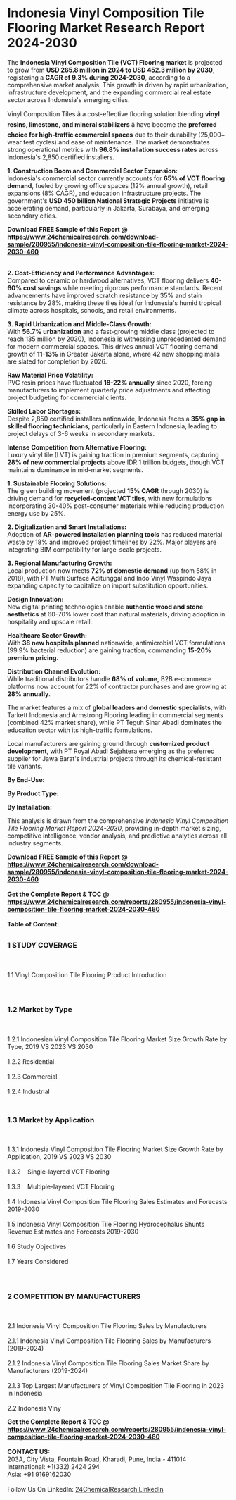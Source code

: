 <h1>Indonesia Vinyl Composition Tile Flooring   Market Research Report 2024-2030</h1><p>The <strong>Indonesia Vinyl Composition Tile (VCT) Flooring market</strong> is projected to grow from <strong>USD 265.8 million in 2024 to USD 452.3 million by 2030</strong>, registering a <strong>CAGR of 9.3% during 2024-2030</strong>, according to a comprehensive market analysis. This growth is driven by rapid urbanization, infrastructure development, and the expanding commercial real estate sector across Indonesia's emerging cities.</p><p>Vinyl Composition Tiles â a cost-effective flooring solution blending <strong>vinyl resins, limestone, and mineral stabilizers</strong> â have become the <strong>preferred choice for high-traffic commercial spaces</strong> due to their durability (25,000+ wear test cycles) and ease of maintenance. The market demonstrates strong operational metrics with <strong>96.8% installation success rates</strong> across Indonesia's 2,850 certified installers.</p><p><strong>1. Construction Boom and Commercial Sector Expansion:</strong><br>
Indonesia's commercial sector currently accounts for <strong>65% of VCT flooring demand</strong>, fueled by growing office spaces (12% annual growth), retail expansions (8% CAGR), and education infrastructure projects. The government's <strong>USD 450 billion National Strategic Projects</strong> initiative is accelerating demand, particularly in Jakarta, Surabaya, and emerging secondary cities.</p><div><b>Download FREE Sample of this Report @ 
            <a href="https://www.24chemicalresearch.com/download-sample/280955/indonesia-vinyl-composition-tile-flooring-market-2024-2030-460">
            https://www.24chemicalresearch.com/download-sample/280955/indonesia-vinyl-composition-tile-flooring-market-2024-2030-460</a></b></div><br><p><strong>2. Cost-Efficiency and Performance Advantages:</strong><br>
Compared to ceramic or hardwood alternatives, VCT flooring delivers <strong>40-60% cost savings</strong> while meeting rigorous performance standards. Recent advancements have improved scratch resistance by 35% and stain resistance by 28%, making these tiles ideal for Indonesia's humid tropical climate across hospitals, schools, and retail environments.</p><p><strong>3. Rapid Urbanization and Middle-Class Growth:</strong><br>
With <strong>56.7% urbanization</strong> and a fast-growing middle class (projected to reach 135 million by 2030), Indonesia is witnessing unprecedented demand for modern commercial spaces. This drives annual VCT flooring demand growth of <strong>11-13%</strong> in Greater Jakarta alone, where 42 new shopping malls are slated for completion by 2026.</p><p><strong>Raw Material Price Volatility:</strong><br>
PVC resin prices have fluctuated <strong>18-22% annually</strong> since 2020, forcing manufacturers to implement quarterly price adjustments and affecting project budgeting for commercial clients.</p><p><strong>Skilled Labor Shortages:</strong><br>
Despite 2,850 certified installers nationwide, Indonesia faces a <strong>35% gap in skilled flooring technicians</strong>, particularly in Eastern Indonesia, leading to project delays of 3-6 weeks in secondary markets.</p><p><strong>Intense Competition from Alternative Flooring:</strong><br>
Luxury vinyl tile (LVT) is gaining traction in premium segments, capturing <strong>28% of new commercial projects</strong> above IDR 1 trillion budgets, though VCT maintains dominance in mid-market segments.</p><p><strong>1. Sustainable Flooring Solutions:</strong><br>
The green building movement (projected <strong>15% CAGR</strong> through 2030) is driving demand for <strong>recycled-content VCT tiles</strong>, with new formulations incorporating 30-40% post-consumer materials while reducing production energy use by 25%.</p><p><strong>2. Digitalization and Smart Installations:</strong><br>
Adoption of <strong>AR-powered installation planning tools</strong> has reduced material waste by 18% and improved project timelines by 22%. Major players are integrating BIM compatibility for large-scale projects.</p><p><strong>3. Regional Manufacturing Growth:</strong><br>
Local production now meets <strong>72% of domestic demand</strong> (up from 58% in 2018), with PT Multi Surface Aditunggal and Indo Vinyl Waspindo Jaya expanding capacity to capitalize on import substitution opportunities.</p><p><strong>Design Innovation:</strong><br>
New digital printing technologies enable <strong>authentic wood and stone aesthetics</strong> at 60-70% lower cost than natural materials, driving adoption in hospitality and upscale retail.</p><p><strong>Healthcare Sector Growth:</strong><br>
With <strong>38 new hospitals planned</strong> nationwide, antimicrobial VCT formulations (99.9% bacterial reduction) are gaining traction, commanding <strong>15-20% premium pricing</strong>.</p><p><strong>Distribution Channel Evolution:</strong><br>
While traditional distributors handle <strong>68% of volume</strong>, B2B e-commerce platforms now account for 22% of contractor purchases and are growing at <strong>28% annually</strong>.</p><p>The market features a mix of <strong>global leaders and domestic specialists</strong>, with Tarkett Indonesia and Armstrong Flooring leading in commercial segments (combined 42% market share), while PT Teguh Sinar Abadi dominates the education sector with its high-traffic formulations.</p><p>Local manufacturers are gaining ground through <strong>customized product development</strong>, with PT Royal Abadi Sejahtera emerging as the preferred supplier for Jawa Barat's industrial projects through its chemical-resistant tile variants.</p><p><strong>By End-Use:</strong></p><p><strong>By Product Type:</strong></p><p><strong>By Installation:</strong></p><p>This analysis is drawn from the comprehensive <em>Indonesia Vinyl Composition Tile Flooring Market Report 2024-2030</em>, providing in-depth market sizing, competitive intelligence, vendor analysis, and predictive analytics across all industry segments.</p><div><b>Download FREE Sample of this Report @ 
            <a href="https://www.24chemicalresearch.com/download-sample/280955/indonesia-vinyl-composition-tile-flooring-market-2024-2030-460">
            https://www.24chemicalresearch.com/download-sample/280955/indonesia-vinyl-composition-tile-flooring-market-2024-2030-460</a></b></div><br><div><b>Get the Complete Report & TOC @ 
            <a href="https://www.24chemicalresearch.com/reports/280955/indonesia-vinyl-composition-tile-flooring-market-2024-2030-460">
            https://www.24chemicalresearch.com/reports/280955/indonesia-vinyl-composition-tile-flooring-market-2024-2030-460</a></b></div><br>
            <b>Table of Content:</b><p><h2><span style="font-size:16px"><strong>1 STUDY COVERAGE</strong></span></h2><br />
<p>1.1 Vinyl Composition Tile Flooring   Product Introduction</p><br />
<h2><span style="font-size:16px"><strong>1.2 Market by Type</strong></span></h2><br />
<p>1.2.1 Indonesian Vinyl Composition Tile Flooring   Market Size Growth Rate by Type, 2019 VS 2023 VS 2030<br /><br />
1.2.2 Residential&nbsp;&nbsp; &nbsp;<br /><br />
1.2.3 Commercial<br /><br />
1.2.4 Industrial<br /><br />
<h2><span style="font-size:16px"><strong>1.3 Market by Application</strong></span></h2><br />
<p>1.3.1 Indonesia Vinyl Composition Tile Flooring   Market Size Growth Rate by Application, 2019 VS 2023 VS 2030<br /><br />
1.3.2&nbsp;&nbsp; &nbsp;Single-layered VCT Flooring<br /><br />
1.3.3&nbsp;&nbsp; &nbsp;Multiple-layered VCT Flooring<br /><br />
1.4 Indonesia Vinyl Composition Tile Flooring   Sales Estimates and Forecasts 2019-2030<br /><br />
1.5 Indonesia Vinyl Composition Tile Flooring   Hydrocephalus Shunts Revenue Estimates and Forecasts 2019-2030<br /><br />
1.6 Study Objectives<br /><br />
1.7 Years Considered</p><br />
<h2><span style="font-size:16px"><strong>2 COMPETITION BY MANUFACTURERS</strong></span></h2><br />
<p>2.1 Indonesia Vinyl Composition Tile Flooring   Sales by Manufacturers<br /><br />
2.1.1 Indonesia Vinyl Composition Tile Flooring   Sales by Manufacturers (2019-2024)<br /><br />
2.1.2 Indonesia Vinyl Composition Tile Flooring   Sales Market Share by Manufacturers (2019-2024)<br /><br />
2.1.3 Top Largest Manufacturers of Vinyl Composition Tile Flooring   in 2023 in Indonesia<br /><br />
2.2 Indonesia Viny</p><div><b>Get the Complete Report & TOC @ 
            <a href="https://www.24chemicalresearch.com/reports/280955/indonesia-vinyl-composition-tile-flooring-market-2024-2030-460">
            https://www.24chemicalresearch.com/reports/280955/indonesia-vinyl-composition-tile-flooring-market-2024-2030-460</a></b></div><br><b>CONTACT US:</b><br>
            203A, City Vista, Fountain Road, Kharadi, Pune, India - 411014<br>
            International: +1(332) 2424 294<br>
            Asia: +91 9169162030 <br><br>
            Follow Us On LinkedIn: <a href="https://www.linkedin.com/company/24chemicalresearch/">24ChemicalResearch LinkedIn</a>